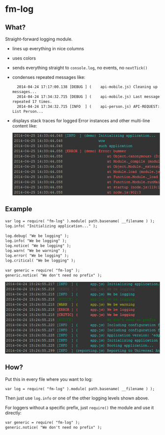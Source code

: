 fm-log
======

What?
-----
Straight-forward logging module.

- lines up everything in nice columns
- uses colors
- sends everything straight to `console.log`, no events, no `nextTick()`
- condenses repeated messages like:

        2014-04-24 17:17:00.138 [DEBUG ] (    api-mobile.js) Cleaning up messages...
        2014-04-24 17:34:32.715 [DEBUG ] (    api-mobile.js) Last message repeated 17 times.
        2014-04-24 17:34:32.715 [INFO  ] (    api-person.js) API-REQUEST: List Person...

- displays stack traces for logged Error instances and other multi-line content like:

	![](img/example2.png) 

Example
-------

	var log = require( "fm-log" ).module( path.basename( __filename ) );
	log.info( "Initializing application..." );
	  
	log.debug( "We be logging" );
	log.info( "We be logging" );
	log.notice( "We be logging" );
	log.warn( "We be warning" );
	log.error( "We be logging" );
	log.critical( "We be logging" );
	
	var generic = require( "fm-log" );
	generic.notice( "We don't need no prefix" );

![](img/example.png)

How?
----

Put this in every file where you want to log:

    var log = require( "fm-log" ).module( path.basename( __filename ) );

Then just use `log.info` or one of the other logging levels shown above.

For loggers without a specific prefix, just `require()` the module and use it directly:

	var generic = require( "fm-log" );
	generic.notice( "We don't need no prefix" );